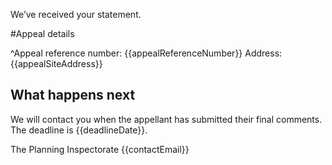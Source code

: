We’ve received your statement.

#Appeal details

^Appeal reference number: {{appealReferenceNumber}}
Address: {{appealSiteAddress}}

## What happens next

We will contact you when the appellant has submitted their final comments. The deadline is {{deadlineDate}}.

The Planning Inspectorate
{{contactEmail}}
